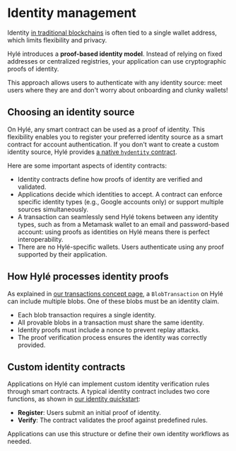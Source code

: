 # Identity management

Identity [in traditional blockchains](./hyle-vs-vintage-blockchains.md) is often tied to a single wallet address, which limits flexibility and privacy.

Hylé introduces a **proof-based identity model**. Instead of relying on fixed addresses or centralized registries, your application can use cryptographic proofs of identity.

This approach allows users to authenticate with any identity source: meet users where they are and don't worry about onboarding and clunky wallets!

## Choosing an identity source

On Hylé, any smart contract can be used as a proof of identity. This flexibility enables you to register your preferred identity source as a smart contract for account authentication. If you don't want to create a custom identity source, Hylé provides [a native `hydentity` contract](https://github.com/Hyle-org/hyle/tree/main/crates/contracts/hydentity).

Here are some important aspects of identity contracts:

- Identity contracts define how proofs of identity are verified and validated.
- Applications decide which identities to accept. A contract can enforce specific identity types (e.g., Google accounts only) or support multiple sources simultaneously.
- A transaction can seamlessly send Hylé tokens between any identity types, such as from a Metamask wallet to an email and password-based account: using proofs as identities on Hylé means there is perfect interoperability.
- There are no Hylé-specific wallets. Users authenticate using any proof supported by their application.

## How Hylé processes identity proofs

As explained in [our transactions concept page](./transaction.md), a `BlobTransaction` on Hylé can include multiple blobs. One of these blobs must be an identity claim.

- Each blob transaction requires a single identity.
- All provable blobs in a transaction must share the same identity.
- Identity proofs must include a nonce to prevent replay attacks.
- The proof verification process ensures the identity was correctly provided.

## Custom identity contracts

Applications on Hylé can implement custom identity verification rules through smart contracts. A typical identity contract includes two core functions, as shown in [our identity quickstart](../quickstart/custom-identity-contract.md):

- **Register**: Users submit an initial proof of identity.
- **Verify**: The contract validates the proof against predefined rules.

Applications can use this structure or define their own identity workflows as needed.
